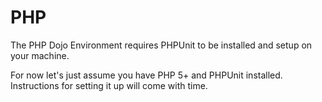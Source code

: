 PHP
========

The PHP Dojo Environment requires PHPUnit to be installed and setup on your machine. 

For now let's just assume you have PHP 5+ and PHPUnit installed. Instructions for setting it up will come with time.
